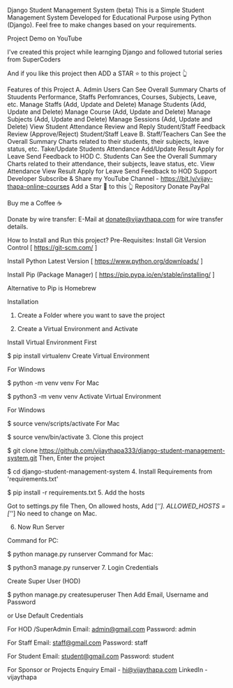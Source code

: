 Django Student Management System (beta)
This is a Simple Student Management System Developed for Educational Purpose using Python (Django). Feel free to make changes based on your requirements.

Project Demo on YouTube

I've created this project while learnging Django and followed tutorial series from SuperCoders

And if you like this project then ADD a STAR ⭐️ to this project 👆

Features of this Project
A. Admin Users Can
See Overall Summary Charts of Stuudents Performance, Staffs Perfomrances, Courses, Subjects, Leave, etc.
Manage Staffs (Add, Update and Delete)
Manage Students (Add, Update and Delete)
Manage Course (Add, Update and Delete)
Manage Subjects (Add, Update and Delete)
Manage Sessions (Add, Update and Delete)
View Student Attendance
Review and Reply Student/Staff Feedback
Review (Approve/Reject) Student/Staff Leave
B. Staff/Teachers Can
See the Overall Summary Charts related to their students, their subjects, leave status, etc.
Take/Update Students Attendance
Add/Update Result
Apply for Leave
Send Feedback to HOD
C. Students Can
See the Overall Summary Charts related to their attendance, their subjects, leave status, etc.
View Attendance
View Result
Apply for Leave
Send Feedback to HOD
Support Developer
Subscribe & Share my YouTube Channel - https://bit.ly/vijay-thapa-online-courses
Add a Star 🌟 to this 👆 Repository
Donate
PayPal

Buy me a Coffee ☕️

Donate by wire transfer: E-Mail at donate@vijaythapa.com for wire transfer details.

How to Install and Run this project?
Pre-Requisites:
Install Git Version Control [ https://git-scm.com/ ]

Install Python Latest Version [ https://www.python.org/downloads/ ]

Install Pip (Package Manager) [ https://pip.pypa.io/en/stable/installing/ ]

Alternative to Pip is Homebrew

Installation
1. Create a Folder where you want to save the project

2. Create a Virtual Environment and Activate

Install Virtual Environment First

$  pip install virtualenv
Create Virtual Environment

For Windows

$  python -m venv venv
For Mac

$  python3 -m venv venv
Activate Virtual Environment

For Windows

$  source venv/scripts/activate
For Mac

$  source venv/bin/activate
3. Clone this project

$  git clone https://github.com/vijaythapa333/django-student-management-system.git
Then, Enter the project

$  cd django-student-management-system
4. Install Requirements from 'requirements.txt'

$  pip install -r requirements.txt
5. Add the hosts

Got to settings.py file
Then, On allowed hosts, Add [‘*’].
ALLOWED_HOSTS = ['*']
No need to change on Mac.

6. Now Run Server

Command for PC:

$ python manage.py runserver
Command for Mac:

$ python3 manage.py runserver
7. Login Credentials

Create Super User (HOD)

$  python manage.py createsuperuser
Then Add Email, Username and Password

or Use Default Credentials

For HOD /SuperAdmin Email: admin@gmail.com Password: admin

For Staff Email: staff@gmail.com Password: staff

For Student Email: student@gmail.com Password: student

For Sponsor or Projects Enquiry
Email - hi@vijaythapa.com
LinkedIn - vijaythapa
